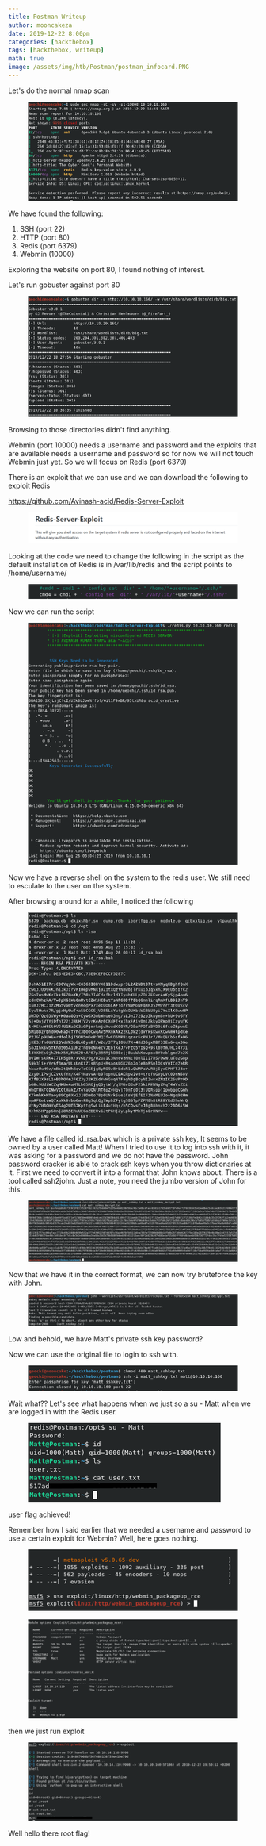 ```yaml
---
title: Postman Writeup
author: mooncakeza
date: 2019-12-22 8:00pm
categories: [hackthebox]
tags: [hackthebox, writeup]
math: true
image: /assets/img/htb/Postman/postman_infocard.PNG
---
```


<p>Let's do the normal nmap scan</p>

<figure class="wp-block-image size-large"><img src="/assets/img/htb/Postman/1_nmap.PNG" alt="" class="wp-image-57"/></figure>

<p>We have found the following:</p>

<ol><li>SSH (port 22)</li><li>HTTP (port 80)</li><li>Redis (port 6379)</li><li>Webmin (10000)</li></ol>

<p>Exploring the website on port 80, I found nothing of interest.</p>

<p>Let's run gobuster against port 80</p>

<figure class="wp-block-image size-large"><img src="/assets/img/htb/Postman/2_gobuster.PNG" alt="" class="wp-image-58"/></figure>

<p>Browsing to those directories didn't find anything.</p>

<p>Webmin (port 10000) needs a username and password and the exploits that are available needs a username and password so for now we will not touch Webmin just yet. So we will focus on Redis (port 6379)</p>

<p>There is an exploit that we can use and we can download the following to exploit Redis</p>

<p><a href="https://github.com/Avinash-acid/Redis-Server-Exploit">https://github.com/Avinash-acid/Redis-Server-Exploit</a></p>

<figure class="wp-block-image size-large"><img src="/assets/img/htb/Postman/4_github_redis_exploit.PNG" alt="" class="wp-image-60"/></figure>

<p>Looking at the code we need to change the following in the script as the default installation of Redis is in /var/lib/redis and the script points to /home/username/</p>

<figure class="wp-block-image size-large"><img src="/assets/img/htb/Postman/4_redis_change_dir_exploit.PNG" alt="" class="wp-image-61"/></figure>

<p>Now we can run the script</p>

<figure class="wp-block-image size-large"><img src="/assets/img/htb/Postman/4_redis_exploit.PNG" alt="" class="wp-image-62"/></figure>

<p>Now we have a reverse shell on the system to the redis user. We still need to esculate to the user on the system.</p>

<p>After browsing around for a while, I noticed the following</p>

<figure class="wp-block-image size-large"><img src="/assets/img/htb/Postman/5_matt_key.PNG" alt="" class="wp-image-63"/></figure>

<p>We have a file called id_rsa.bak which is a private ssh key, It seems to be owned by a user called Matt! When I tried to use it to log into ssh with it, it was asking for a password and we do not have the password. John password cracker is able to crack  ssh keys when you throw dictionaries at it. First we need to convert it into a format that John knows about. There is a tool called ssh2john. Just a note, you need the jumbo version of John for this.</p>

<p></p>

<figure class="wp-block-image size-large"><img src="/assets/img/htb/Postman/6_matt_sshkey_decrypt.PNG" alt="" class="wp-image-64"/></figure>

<p>Now that we have it in the correct format, we can now try bruteforce the key with John.</p>

<figure class="wp-block-image size-large"><img src="/assets/img/htb/Postman/7_matt_sshkey_passwd.PNG" alt="" class="wp-image-65"/></figure>

<p>Low and behold, we have Matt's private ssh key password?</p>

<p>Now we can use the original file to login to ssh with.</p>

<figure class="wp-block-image size-large"><img src="/assets/img/htb/Postman/8_matt_ssh_fail.PNG" alt="" class="wp-image-66"/></figure>

<p>Wait what?? Let's see what happens when we just so a su - Matt when we are logged in with the Redis user.</p>

<figure class="wp-block-image size-large"><img src="/assets/img/htb/Postman/9_matt_ssh_user_flag.PNG" alt="" class="wp-image-105"/></figure>

<p>user flag achieved! </p>

<p>Remember how I said earlier that we needed a username and password to use a certain exploit for Webmin? Well, here goes nothing.</p>

<figure class="wp-block-image size-large"><img src="/assets/img/htb/Postman/10_metasploit.PNG" alt="" class="wp-image-68"/></figure>

<figure class="wp-block-image size-large"><img src="/assets/img/htb/Postman/11_exploit_options.PNG" alt="" class="wp-image-69"/></figure>

<p>then we just run exploit</p>

<figure class="wp-block-image size-large"><img src="/assets/img/htb/Postman/11_root_flag.PNG" alt="" class="wp-image-106"/></figure>

<p>Well hello there root flag!</p>
